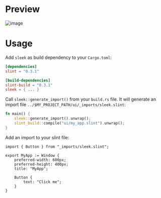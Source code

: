 # Preview

![image](https://github.com/emesare/sleek/assets/35282038/bdbdcefc-78e1-4bda-9257-bcb7dacada58)


# Usage

Add `sleek` as build dependency to your `Cargo.toml`:

```toml
[dependencies]
slint = "0.3.1"

[build-dependencies]
slint-build = "0.3.1"
sleek = { ... }
```

Call `sleek::generate_import()` from your `build.rs` file. It will generate an import file `../$MY_PROJECT_PATH/ui/_imports/sleek.slint`:

```rust
fn main() {
    sleek::generate_import().unwrap();
    slint_build::compile("ui/my_app.slint").unwrap();
}
```

Add an import to your slint file:

```sleek
import { Button } from "_imports/sleek.slint";

export MyApp := Window {
    preferred-width: 600px;
    preferred-height: 400px;
    title: "MyApp";

    Button {
        text: "Click me";
    }
}
```
